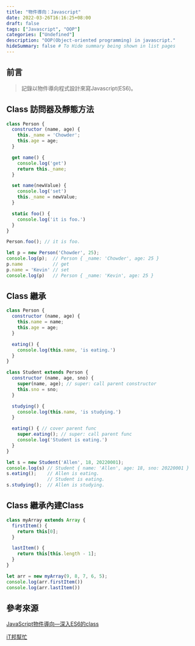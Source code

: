 ```yaml
---
title: "物件導向：Javascript"
date: 2022-03-26T16:16:25+08:00
draft: false
tags: ["Javascript", "OOP"]
categories: ["Undefined"]
description: "OOP(Object-oriented programming) in javascript."
hideSummary: false # To Hide summary being shown in list pages
---
```


## 前言

> 記錄以物件導向程式設計來寫Javascript(ES6)。

## Class 訪問器及靜態方法

```javascript
class Person {
  constructor (name, age) {
    this._name = 'Chowder';
    this.age = age;
  }

  get name() {
    console.log('get')
    return this._name;
  }

  set name(newValue) {
    console.log('set')
    this._name = newValue;
  }

  static foo() {
    console.log('it is foo.')
  }
}

Person.foo(); // it is foo.

let p = new Person('Chowder', 25);
console.log(p);  // Person { _name: 'Chowder', age: 25 }
p.name           // get
p.name = 'Kevin' // set
console.log(p)   // Person { _name: 'Kevin', age: 25 }                            
```

## Class 繼承

```javascript
class Person {
  constructor (name, age) {
    this.name = name;
    this.age = age;
  }

  eating() {
    console.log(this.name, 'is eating.')
  }
}

class Student extends Person {
  constructor (name, age, sno) {
    super(name, age); // super: call parent constructor
    this.sno = sno;
  }

  studying() {
    console.log(this.name, 'is studying.')
  }

  eating() { // cover parent func
    super.eating(); // super: call parent func
    console.log('Student is eating.')
  }
}

let s = new Student('Allen', 18, 20220001);
console.log(s) // Student { name: 'Allen', age: 18, sno: 20220001 }
s.eating();    // Allen is eating.
               // Student is eating.
s.studying();  // Allen is studying.
```

## Class 繼承內建Class

```javascript
class myArray extends Array {
  firstItem() {
    return this[0];
  }

  lastItem() {
    return this[this.length - 1];
  }
}

let arr = new myArray(9, 8, 7, 6, 5);
console.log(arr.firstItem())
console.log(arr.lastItem())
```

## 參考來源

[JavaScript物件導向—深入ES6的class](https://iter01.com/670548.html)

[iT邦幫忙](https://ithelp.ithome.com.tw/articles/10220019)
